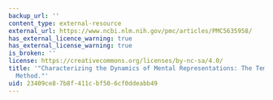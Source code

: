 ```yaml
---
backup_url: ''
content_type: external-resource
external_url: https://www.ncbi.nlm.nih.gov/pmc/articles/PMC5635958/
has_external_licence_warning: true
has_external_license_warning: true
is_broken: ''
license: https://creativecommons.org/licenses/by-nc-sa/4.0/
title: '"Characterizing the Dynamics of Mental Representations: The Temporal Generalization
  Method."'
uid: 23409ce8-7b8f-411c-bf50-6cf0ddeabb49
---
```

